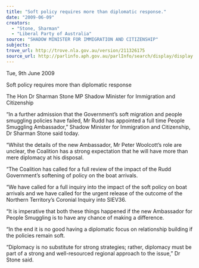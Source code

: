 ```yaml
---
title: "Soft policy requires more than diplomatic response."
date: "2009-06-09"
creators:
  - "Stone, Sharman"
  - "Liberal Party of Australia"
source: "SHADOW MINISTER FOR IMMIGRATION AND CITIZENSHIP"
subjects:
trove_url: http://trove.nla.gov.au/version/211326175
source_url: http://parlinfo.aph.gov.au/parlInfo/search/display/display.w3p;query=Id%3A%22media/pressrel/WUTT6%22
---
```


 Tue, 9th June 2009  

 Soft policy requires more than diplomatic response 

 The Hon Dr Sharman Stone MP   Shadow Minister for Immigration and Citizenship 

 “In a further admission that the Government’s soft migration and people smuggling  policies have failed, Mr Rudd has appointed a full time People Smuggling  Ambassador,” Shadow Minister for Immigration and Citizenship, Dr Sharman Stone  said today.  

 “Whilst the details of the new Ambassador, Mr Peter Woolcott’s role are unclear, the  Coalition has a strong expectation that he will have more than mere diplomacy at his  disposal.  

 “The Coalition has called for a full review of the impact of the Rudd Government’s  softening of policy on the boat arrivals.  

 “We have called for a full inquiry into the impact of the soft policy on boat arrivals and  we have called for the urgent release of the outcome of the Northern Territory’s  Coronial Inquiry into SIEV36.  

 “It is imperative that both these things happened if the new Ambassador for People  Smuggling is to have any chance of making a difference.  

 “In the end it is no good having a diplomatic focus on relationship building if the  policies remain soft.  

 “Diplomacy is no substitute for strong strategies; rather, diplomacy must be part of a  strong and well-resourced regional approach to the issue,” Dr Stone said. 

  

